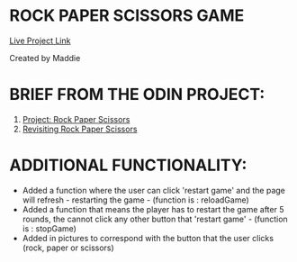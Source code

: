 # ROCK PAPER SCISSORS GAME

[Live Project Link](https://madscodess.github.io/rock-paper-scissors/)

Created by Maddie


# BRIEF FROM THE ODIN PROJECT:
1. [Project: Rock Paper Scissors](https://www.theodinproject.com/lessons/foundations-rock-paper-scissors)
2. [Revisiting Rock Paper Scissors](https://www.theodinproject.com/lessons/foundations-revisiting-rock-paper-scissors)

# ADDITIONAL FUNCTIONALITY:
- Added a function where the user can click 'restart game' and the page will refresh - restarting the game - (function is : reloadGame)
- Added a function that means the player has to restart the game after 5 rounds, the cannot click any other button that 'restart game' - (function is : stopGame)
- Added in pictures to correspond with the button that the user clicks (rock, paper or scissors) 
